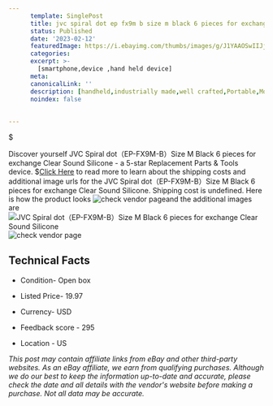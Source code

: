 ```yaml
---
      template: SinglePost
      title: jvc spiral dot ep fx9m b size m black 6 pieces for exchange clear sound silicone
      status: Published
      date: '2023-02-12'
      featuredImage: https://i.ebayimg.com/thumbs/images/g/J1YAAOSwIIJjCAMx/s-l225.jpg
      categories: 
      excerpt: >-
        [smartphone,device ,hand held device]
      meta:
      canonicalLink: ''
      description: [handheld,industrially made,well crafted,Portable,Mobile,Compact,Convenient,Lightweight,Maneuverable,Man-portable,Miniature,Carriable,Hand-held,Light,Holdable,Transportable,Mobile device,Pocket-sized,On-the-go,Wireless,Cordless,Compact size,Convenient size, smartphone,device ,hand held device]
      noindex: false
      
        
---
```

$

Discover yourself JVC Spiral dot（EP-FX9M-B）Size M Black 6 pieces for exchange Clear Sound Silicone - a 5-star Replacement Parts & Tools device.
$[Click Here](https://www.ebay.com/itm/165783059850?hash=item269970bd8a%3Ag%3AJ1YAAOSwIIJjCAMx&mkevt=1&mkcid=1&mkrid=711-53200-19255-0&campid=%253CePNCampaignId%253E&customid=%253CreferenceId%253E&toolid=10049) to read more to learn about the shipping costs and additional image urls for the JVC Spiral dot（EP-FX9M-B）Size M Black 6 pieces for exchange Clear Sound Silicone. Shipping cost is undefined. Here is how the product looks ![check vendor page](https://i.ebayimg.com/thumbs/images/g/J1YAAOSwIIJjCAMx/s-l225.jpg)and the additional images are![JVC Spiral dot（EP-FX9M-B）Size M Black 6 pieces for exchange Clear Sound Silicone](https://i.ebayimg.com/images/g/J1YAAOSwIIJjCAMx/s-l1600.jpg)![check vendor page](https://origin-galleryplus.ebayimg.com/ws/web/165783059850_2_0_1/225x225.jpg)



 ## Technical Facts 



     
      

 - Condition- Open box 


      

 - Listed Price- 19.97 


      

 - Currency- USD 


      

 - Feedback score - 295 


      

 - Location - US 


      
      

 *_This post may contain affiliate links from eBay and other third-party websites. As an eBay affiliate, we earn from qualifying purchases. Although we do our best to keep the information up-to-date and accurate, please check the date and all details with the vendor's website before making a purchase. Not all data may be accurate._*






